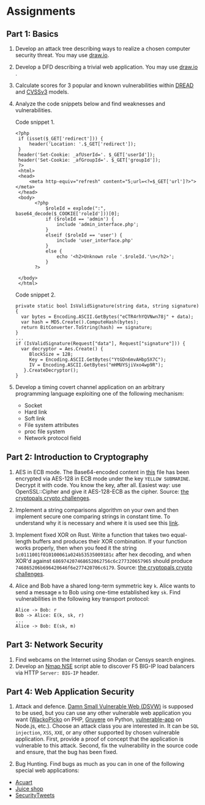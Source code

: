 # Assignments

## Part 1: Basics
1. Develop an attack tree describing ways to realize a chosen computer security threat. You may use [draw.io](https://michenriksen.com/blog/drawio-for-threat-modeling/).
2. Develop a DFD describing a trivial web application. You may use [draw.io](https://michenriksen.com/blog/drawio-for-threat-modeling/) .
3. Calculate scores for 3 popular and known vulnerabilities within [DREAD](https://msdn.microsoft.com/en-us/library/aa302419.aspx) and [CVSSv3](https://www.first.org/cvss/calculator/3.0) models.
4. Analyze the code snippets below and find weaknesses and vulnerabilities.
   
   Code snippet 1.
   ```
   <?php
    if (isset($_GET['redirect'])) {
        header('Location: '.$_GET['redirect']);
    }
    header('Set-Cookie: _afUserId='. $_GET['userId']);
    header('Set-Cookie: _afGroupId='. $_GET['groupId']);
    ?>
    <html>
    <head>
        <meta http-equiv="refresh" content="5;url=<?=$_GET['url']?>"></meta>
    </head>
    <body>
          <?php
              $roleId = explode(":", base64_decode($_COOKIE['roleId']))[0];
              if ($roleId == 'admin') {
                  include 'admin_interface.php';
              }
              elseif ($roleId == 'user') {
                  include 'user_interface.php'
              }
              else {
                  echo '<h2>Unknown role '.$roleId.'\n</h2>';
              }
          ?>

    </body>
    </html>
   ```
   Code snippet 2.
   ```
   private static bool IsValidSignature(string data, string signature) {
     var bytes = Encoding.ASCII.GetBytes("eCTR4rhYQVNwn78j" + data);
     var hash = MD5.Create().ComputeHash(bytes);
     return BitConverter.ToString(hash) == signature;
   }
   ...
   if (IsValidSignature(Request["data"], Request["signature"])) {
     var decryptor = Aes.Create() { 
        BlockSize = 128;
        Key = Encoding.ASCII.GetBytes("YtGDn6mvAHbp5X7C");
        IV = Encoding.ASCII.GetBytes("mHMUYSjiVxo4wp9R");
      }.CreateDecryptor();
   }
   ```
5. Develop a timing covert channel application on an arbitrary programming language exploiting one of the following mechanism:
    * Socket
    * Hard link
    * Soft link
    * File system attributes
    * proc file system
    * Network protocol field

## Part 2: Introduction to Cryptography
1. AES in ECB mode. The Base64-encoded content in [this](https://github.com/tsu-iscd/introduction-to-computer-security/blob/master/data/1.txt) file has been encrypted via AES-128 in ECB mode under the key `YELLOW SUBMARINE`.
Decrypt it with code. You know the key, after all. Easiest way: use OpenSSL::Cipher and give it AES-128-ECB as the cipher.
Source: [the cryptopals crypto challenges](https://cryptopals.com/sets/1/challenges/7).

2. Implement a string comparisons algorithm on your own and then implement secure one comparing strings in constant time.
To understand why it is necessary and where it is used see this [link](https://cryptocoding.net/index.php/Coding_rules#Compare_secret_strings_in_constant_time).

3. Implement fixed XOR on Rust. Write a function that takes two equal-length buffers and produces their XOR combination.
If your function works properly, then when you feed it the string `1c0111001f010100061a024b53535009181c` after hex decoding, and when XOR'd against `686974207468652062756c6c277320657965` should produce `746865206b696420646f6e277420706c6179`.
Source: [the cryptopals crypto challenges](https://cryptopals.com/sets/1/challenges/2).

4. Alice and Bob have a shared long-term symmetric key `k`. Alice wants to send a message `m` to Bob using one-time established key `sk`.  Find vulnerabilities in the following key transport protocol: 

   ```
   Alice -> Bob: r
   Bob -> Alice: E(k, sk, r)
   ...
   Alice -> Bob: E(sk, m)
   ```

## Part 3: Network Security
1. Find webcams on the Internet using Shodan or Censys search engines.
2. Develop an [Nmap NSE](https://nmap.org/nsedoc/) script able to discover F5 BIG-IP load balancers via HTTP `Server: BIG-IP` header.

## Part 4: Web Application Security
1. Attack and defence. [Damn Small Vulnerable Web (DSVW)](https://github.com/stamparm/DSVW) is supposed to be used, but you can use any other vulnerable web application you want ([WackoPicko](https://github.com/adamdoupe/WackoPicko) on PHP, [Gruyere](https://google-gruyere.appspot.com/) on Python, [vulnerable-app](https://github.com/clarkio/vulnerable-app) on Node.js, etc.). Choose an attack class you are interested in. It can be `SQL injection`, `XSS`, `XXE`, or any other supported by chosen vulnerable application. First, provide a proof of concept that the application is vulnerable to this attack. Second, fix the vulnerability in the source code and ensure, that the bug has been fixed.

2. Bug Hunting. Find bugs as much as you can in one of the following special web applications:
* [Acuart](http://testphp.vulnweb.com/)
* [Juice shop](https://juice-shop.herokuapp.com/#/search)
* [SecurityTweets](http://testhtml5.vulnweb.com)
